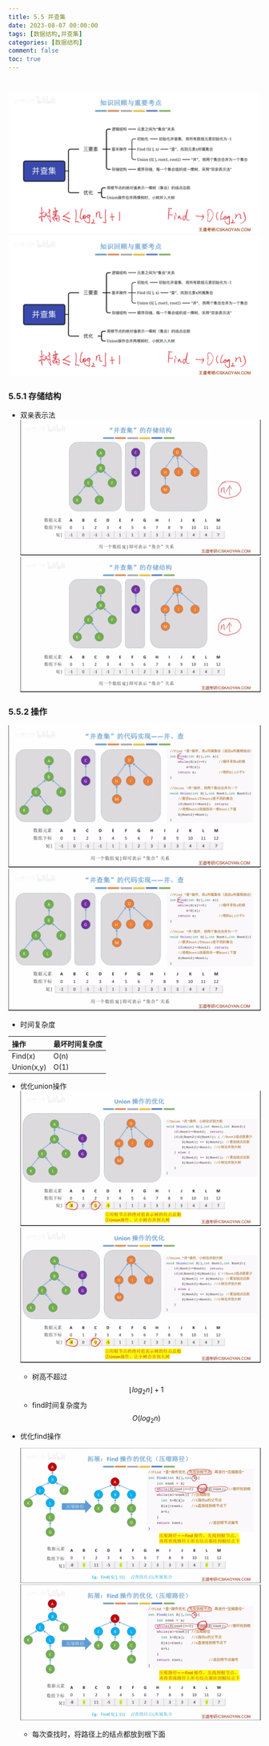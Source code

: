 ```yaml
---
title: 5.5 并查集
date: 2023-08-07 00:00:00
tags: [数据结构,并查集]
categories: [数据结构]
comment: false
toc: true
---
```

#
<!--more-->

![](../../../../themes/yilia/source/img/datastruct/5_tree/set/1.png)
![数据结构](/img/datastruct/5_tree/set/1.png)
### 5.5.1 存储结构

- 双亲表示法
![](../../../../themes/yilia/source/img/datastruct/5_tree/set/2.png)
![数据结构](/img/datastruct/5_tree/set/2.png)


### 5.5.2 操作
![](../../../../themes/yilia/source/img/datastruct/5_tree/set/3.png)
![数据结构](/img/datastruct/5_tree/set/3.png)
- 时间复杂度

|操作|最坏时间复杂度|
|:---|:---|
|Find(x)|O(n)|
|Union(x,y)|O(1)|
- 优化union操作
    ![](../../../../themes/yilia/source/img/datastruct/5_tree/set/4.png)
    ![数据结构](/img/datastruct/5_tree/set/4.png)

    - 树高不超过$$\lfloor log_2n \rfloor+1$$
    - find时间复杂度为$$O( log_2n)$$
- 优化find操作

    ![](../../../../themes/yilia/source/img/datastruct/5_tree/set/5.png)
    ![数据结构](/img/datastruct/5_tree/set/5.png)

    - 每次查找时，将路径上的结点都放到根下面


​        